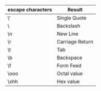 | escape characters      | Result |
| ----------- | ----------- |
|\\'	          |Single Quote	|
|\\	          |Backslash	|
|\n	          |New Line	|
|\r	          |Carriage Return	|
|\t	          |Tab	|
|\b	          |Backspace	|
|\f	          |Form Feed	|
|\ooo	        |Octal value	|
|\xhh	        |Hex value|
